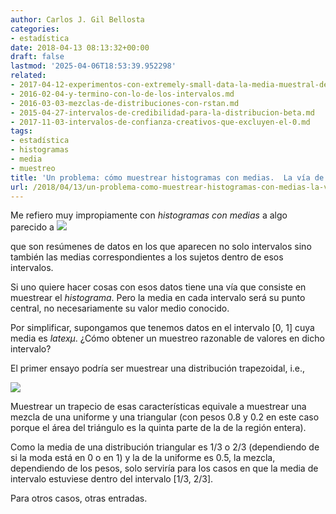 ```yaml
---
author: Carlos J. Gil Bellosta
categories:
- estadística
date: 2018-04-13 08:13:32+00:00
draft: false
lastmod: '2025-04-06T18:53:39.952298'
related:
- 2017-04-12-experimentos-con-extremely-small-data-la-media-muestral-de-pocas-betas.md
- 2016-02-04-y-termino-con-lo-de-los-intervalos.md
- 2016-03-03-mezclas-de-distribuciones-con-rstan.md
- 2015-04-27-intervalos-de-credibilidad-para-la-distribucion-beta.md
- 2017-11-03-intervalos-de-confianza-creativos-que-excluyen-el-0.md
tags:
- estadística
- histogramas
- media
- muestreo
title: 'Un problema: cómo muestrear histogramas con medias.  La vía de los trapecios'
url: /2018/04/13/un-problema-como-muestrear-histogramas-con-medias-la-via-de-los-trapecios/
---
```


Me refiero muy impropiamente con _histogramas con medias_ a algo parecido a
![](/wp-uploads/2018/04/histograma_medias.png#center)


que son resúmenes de datos en los que aparecen no solo intervalos sino también las medias correspondientes a los sujetos dentro de esos intervalos.

Si uno quiere hacer cosas con esos datos tiene una vía que consiste en muestrear el _histograma_. Pero la media en cada intervalo será su punto central, no necesariamente su valor medio conocido.

Por simplificar, supongamos que tenemos datos en el intervalo [0, 1] cuya media es $latex \mu$. ¿Cómo obtener un muestreo razonable de valores en dicho intervalo?

El primer ensayo podría ser muestrear una distribución trapezoidal, i.e.,

![](/wp-uploads/2018/04/muestreo_trapecio.png#center)

Muestrear un trapecio de esas características equivale a muestrear una mezcla de una uniforme y una triangular (con pesos 0.8 y 0.2 en este caso porque el área del triángulo es la quinta parte de la de la región entera).

Como la media de una distribución triangular es 1/3 o 2/3 (dependiendo de si la moda está en 0 o en 1) y la de la uniforme es 0.5, la mezcla, dependiendo de los pesos, solo serviría para los casos en que la media de intervalo estuviese dentro del intervalo [1/3, 2/3].

Para otros casos, otras entradas.